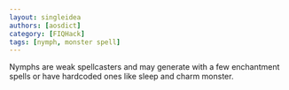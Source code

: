 ```yaml
---
layout: singleidea
authors: [aosdict]
category: [FIQHack]
tags: [nymph, monster spell]
---
```

Nymphs are weak spellcasters and may generate with a few enchantment spells or have hardcoded ones like sleep and charm monster.
